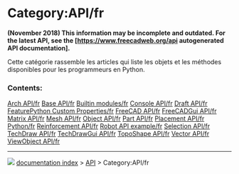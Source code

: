 # Category:API/fr
**(November 2018) This information may be incomplete and outdated. For the latest API, see the [https://www.freecadweb.org/api autogenerated API documentation].**

Cette catégorie rassemble les articles qui liste les objets et les méthodes disponibles pour les programmeurs en Python.

### Contents:

    
  [Arch API/fr](Arch_API/fr.md)                     [Base API/fr](Base_API/fr.md)               [Builtin modules/fr](Builtin_modules/fr.md)
  [Console API/fr](Console_API/fr.md)               [Draft API/fr](Draft_API/fr.md)             [FeaturePython Custom Properties/fr](FeaturePython_Custom_Properties/fr.md)
  [FreeCAD API/fr](FreeCAD_API/fr.md)               [FreeCADGui API/fr](FreeCADGui_API/fr.md)   [Matrix API/fr](Matrix_API/fr.md)
  [Mesh API/fr](Mesh_API/fr.md)                     [Object API/fr](Object_API/fr.md)           [Part API/fr](Part_API/fr.md)
  [Placement API/fr](Placement_API/fr.md)           [Python/fr](Python/fr.md)                   [Reinforcement API/fr](Reinforcement_API/fr.md)
  [Robot API example/fr](Robot_API_example/fr.md)   [Selection API/fr](Selection_API/fr.md)     [TechDraw API/fr](TechDraw_API/fr.md)
  [TechDrawGui API/fr](TechDrawGui_API/fr.md)       [TopoShape API/fr](TopoShape_API/fr.md)     [Vector API/fr](Vector_API/fr.md)
  [ViewObject API/fr](ViewObject_API/fr.md)



---
![](images/Right_arrow.png) [documentation index](../README.md) > [API](Category_API.md) > Category:API/fr
